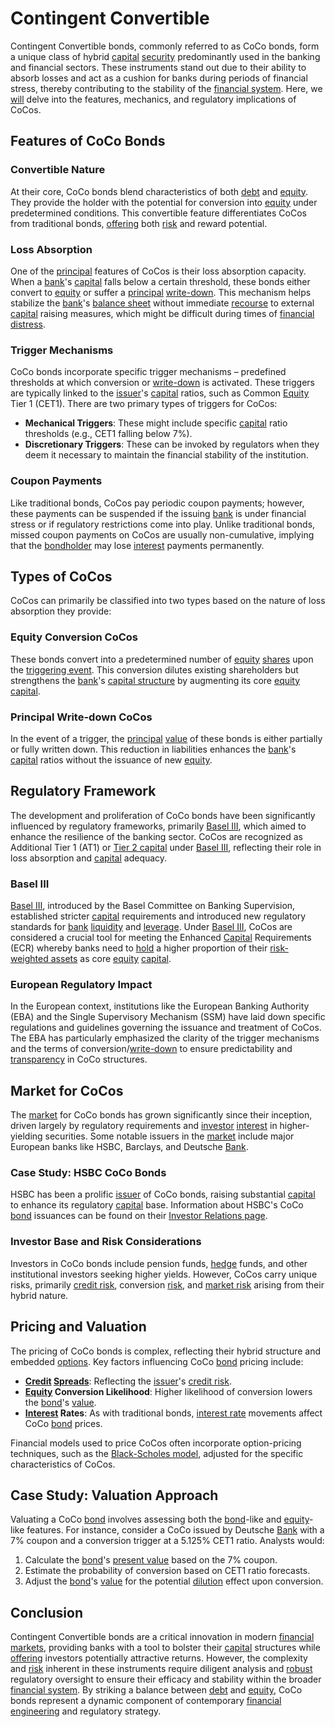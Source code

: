 # Contingent Convertible

Contingent Convertible bonds, commonly referred to as CoCo bonds, form a unique class of hybrid [capital](../c/capital.md) [security](../s/security.md) predominantly used in the banking and financial sectors. These instruments stand out due to their ability to absorb losses and act as a cushion for banks during periods of financial stress, thereby contributing to the stability of the [financial system](../f/financial_system.md). Here, we [will](../w/will.md) delve into the features, mechanics, and regulatory implications of CoCos.

## Features of CoCo Bonds

### Convertible Nature
At their core, CoCo bonds blend characteristics of both [debt](../d/debt.md) and [equity](../e/equity.md). They provide the holder with the potential for conversion into [equity](../e/equity.md) under predetermined conditions. This convertible feature differentiates CoCos from traditional bonds, [offering](../o/offering.md) both [risk](../r/risk.md) and reward potential.

### Loss Absorption
One of the [principal](../p/principal.md) features of CoCos is their loss absorption capacity. When a [bank](../b/bank.md)'s [capital](../c/capital.md) falls below a certain threshold, these bonds either convert to [equity](../e/equity.md) or suffer a [principal](../p/principal.md) [write-down](../w/write-down.md). This mechanism helps stabilize the [bank](../b/bank.md)'s [balance sheet](../b/balance_sheet.md) without immediate [recourse](../r/recourse.md) to external [capital](../c/capital.md) raising measures, which might be difficult during times of [financial distress](../f/financial_distress.md).

### Trigger Mechanisms
CoCo bonds incorporate specific trigger mechanisms – predefined thresholds at which conversion or [write-down](../w/write-down.md) is activated. These triggers are typically linked to the [issuer](../i/issuer.md)'s [capital](../c/capital.md) ratios, such as Common [Equity](../e/equity.md) Tier 1 (CET1). There are two primary types of triggers for CoCos:
- **Mechanical Triggers**: These might include specific [capital](../c/capital.md) ratio thresholds (e.g., CET1 falling below 7%).
- **Discretionary Triggers**: These can be invoked by regulators when they deem it necessary to maintain the financial stability of the institution.

### Coupon Payments
Like traditional bonds, CoCos pay periodic coupon payments; however, these payments can be suspended if the issuing [bank](../b/bank.md) is under financial stress or if regulatory restrictions come into play. Unlike traditional bonds, missed coupon payments on CoCos are usually non-cumulative, implying that the [bondholder](../b/bondholder.md) may lose [interest](../i/interest.md) payments permanently.

## Types of CoCos

CoCos can primarily be classified into two types based on the nature of loss absorption they provide:

### Equity Conversion CoCos
These bonds convert into a predetermined number of [equity](../e/equity.md) [shares](../s/shares.md) upon the [triggering event](../t/triggering_event.md). This conversion dilutes existing shareholders but strengthens the [bank](../b/bank.md)'s [capital structure](../c/capital_structure.md) by augmenting its core [equity](../e/equity.md) [capital](../c/capital.md).

### Principal Write-down CoCos
In the event of a trigger, the [principal](../p/principal.md) [value](../v/value.md) of these bonds is either partially or fully written down. This reduction in liabilities enhances the [bank](../b/bank.md)'s [capital](../c/capital.md) ratios without the issuance of new [equity](../e/equity.md).

## Regulatory Framework

The development and proliferation of CoCo bonds have been significantly influenced by regulatory frameworks, primarily [Basel III](../b/basel_iii.md), which aimed to enhance the resilience of the banking sector. CoCos are recognized as Additional Tier 1 (AT1) or [Tier 2 capital](../t/tier_2_capital.md) under [Basel III](../b/basel_iii.md), reflecting their role in loss absorption and [capital](../c/capital.md) adequacy.

### Basel III
[Basel III](../b/basel_iii.md), introduced by the Basel Committee on Banking Supervision, established stricter [capital](../c/capital.md) requirements and introduced new regulatory standards for [bank](../b/bank.md) [liquidity](../l/liquidity.md) and [leverage](../l/leverage.md). Under [Basel III](../b/basel_iii.md), CoCos are considered a crucial tool for meeting the Enhanced [Capital](../c/capital.md) Requirements (ECR) whereby banks need to [hold](../h/hold.md) a higher proportion of their [risk-weighted assets](../r/risk-weighted_assets.md) as core [equity](../e/equity.md) [capital](../c/capital.md).

### European Regulatory Impact
In the European context, institutions like the European Banking Authority (EBA) and the Single Supervisory Mechanism (SSM) have laid down specific regulations and guidelines governing the issuance and treatment of CoCos. The EBA has particularly emphasized the clarity of the trigger mechanisms and the terms of conversion/[write-down](../w/write-down.md) to ensure predictability and [transparency](../t/transparency.md) in CoCo structures.

## Market for CoCos

The [market](../m/market.md) for CoCo bonds has grown significantly since their inception, driven largely by regulatory requirements and [investor](../i/investor.md) [interest](../i/interest.md) in higher-yielding securities. Some notable issuers in the [market](../m/market.md) include major European banks like HSBC, Barclays, and Deutsche [Bank](../b/bank.md).

### Case Study: HSBC CoCo Bonds
HSBC has been a prolific [issuer](../i/issuer.md) of CoCo bonds, raising substantial [capital](../c/capital.md) to enhance its regulatory [capital](../c/capital.md) base. Information about HSBC's CoCo [bond](../b/bond.md) issuances can be found on their [Investor Relations page](https://www.hsbc.com/investors).

### Investor Base and Risk Considerations
Investors in CoCo bonds include pension funds, [hedge](../h/hedge.md) funds, and other institutional investors seeking higher yields. However, CoCos carry unique risks, primarily [credit risk](../c/credit_risk.md), conversion [risk](../r/risk.md), and [market risk](../m/market_risk.md) arising from their hybrid nature.

## Pricing and Valuation

The pricing of CoCo bonds is complex, reflecting their hybrid structure and embedded [options](../o/options.md). Key factors influencing CoCo [bond](../b/bond.md) pricing include:
- **[Credit](../c/credit.md) [Spreads](../s/spreads.md)**: Reflecting the [issuer](../i/issuer.md)'s [credit risk](../c/credit_risk.md).
- **[Equity](../e/equity.md) Conversion Likelihood**: Higher likelihood of conversion lowers the [bond](../b/bond.md)'s [value](../v/value.md).
- **[Interest](../i/interest.md) Rates**: As with traditional bonds, [interest rate](../i/interest_rate.md) movements affect CoCo [bond](../b/bond.md) prices.

Financial models used to price CoCos often incorporate option-pricing techniques, such as the [Black-Scholes model](../b/black-scholes_model.md), adjusted for the specific characteristics of CoCos.

## Case Study: Valuation Approach
Valuating a CoCo [bond](../b/bond.md) involves assessing both the [bond](../b/bond.md)-like and [equity](../e/equity.md)-like features. For instance, consider a CoCo issued by Deutsche [Bank](../b/bank.md) with a 7% coupon and a conversion trigger at a 5.125% CET1 ratio. Analysts would:
1. Calculate the [bond](../b/bond.md)'s [present value](../p/present_value.md) based on the 7% coupon.
2. Estimate the probability of conversion based on CET1 ratio forecasts.
3. Adjust the [bond](../b/bond.md)'s [value](../v/value.md) for the potential [dilution](../d/dilution.md) effect upon conversion.

## Conclusion

Contingent Convertible bonds are a critical innovation in modern [financial markets](../f/financial_market.md), providing banks with a tool to bolster their [capital](../c/capital.md) structures while [offering](../o/offering.md) investors potentially attractive returns. However, the complexity and [risk](../r/risk.md) inherent in these instruments require diligent analysis and [robust](../r/robust.md) regulatory oversight to ensure their efficacy and stability within the broader [financial system](../f/financial_system.md). By striking a balance between [debt](../d/debt.md) and [equity](../e/equity.md), CoCo bonds represent a dynamic component of contemporary [financial engineering](../f/financial_engineering.md) and regulatory strategy.